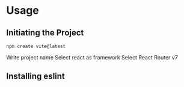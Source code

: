 
# Usage

## Initiating the Project

`npm create vite@latest`

Write project name
Select react as framework
Select React Router v7

## Installing eslint
